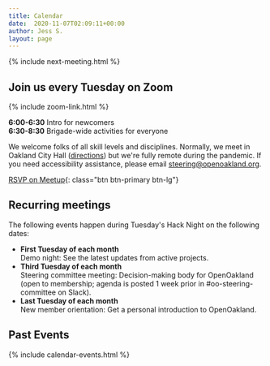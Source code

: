 ```yaml
---
title: Calendar
date:  2020-11-07T02:09:11+00:00
author: Jess S.
layout: page
---
```


{% include next-meeting.html %}

## Join us every Tuesday on Zoom
{% include zoom-link.html %}

**6:00-6:30** Intro for newcomers  
**6:30-8:30** Brigade-wide activities for everyone

We welcome folks of all skill levels and disciplines. Normally, we meet in Oakland City Hall ([directions](https://goo.gl/maps/YTNkpZcb7Sy936w88)) but we're fully remote during the pandemic. If you need accessibility assistance, please email steering@openoakland.org.

[RSVP on Meetup](https://www.meetup.com/OpenOakland/events/){: class="btn btn-primary btn-lg"}

## Recurring meetings
The following events happen during Tuesday's Hack Night on the following dates:

- **First Tuesday of each month**  
Demo night: See the latest updates from active projects.  
- **Third Tuesday of each month**  
Steering committee meeting: Decision-making body for OpenOakland (open to membership; agenda is posted 1 week prior in #oo-steering-committee on Slack).  
- **Last Tuesday of each month**  
New member orientation: Get a personal introduction to OpenOakland.

## Past Events

{% include calendar-events.html %}
